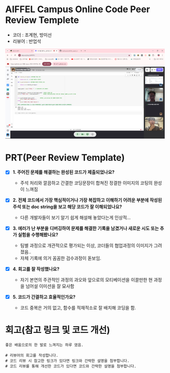 # AIFFEL Campus Online Code Peer Review Templete
- 코더 : 조계현, 방미선
- 리뷰어 : 반업석

![주석](코아반조.png)
# PRT(Peer Review Template)
- [X]  **1. 주어진 문제를 해결하는 완성된 코드가 제출되었나요?**
    - 주석 처리와 깔끔하고 간결한 코딩문장이 합쳐진 정결한 이미지의 코팅의 완성이 느껴짐
      
- [X]  **2. 전체 코드에서 가장 핵심적이거나 가장 복잡하고 이해하기 어려운 부분에 작성된 
주석 또는 doc string을 보고 해당 코드가 잘 이해되었나요?**
    - 다른 개발자들이 보기 알기 쉽게 해설해 놓았다는게 인상적...
        
- [X]  **3. 에러가 난 부분을 디버깅하여 문제를 해결한 기록을 남겼거나
새로운 시도 또는 추가 실험을 수행해봤나요?**
    - 팀별 과정으로 개관적으로 평가되는 이상, 코더들의 협업과정의 이미지가 그려졌음..
    - 자체 기록에 의거 꼼꼼한 검수과정이 돋보임.
        
- [X]  **4. 회고를 잘 작성했나요?**
    - 자기 본연의 주관적인 과정의 과오와 앞으로의 모티베이션을 이끌만한 현 과정을 넘어설 이미션을 잘 묘사함
        
- [X]  **5. 코드가 간결하고 효율적인가요?**
    - 코드 중복은 거의 없고, 함수를 적재적소로 잘 배치해 코딩을 함.
       

# 회고(참고 링크 및 코드 개선)
```오늘 처음 코딩에, 시스템 프로세스에 적응하는데 있어,어려움이 많았던 하루였고, 앞으로 배워야 할 스킬도 먼치 앞에 있지만,
좋은 배움으로의 한 발로 느껴지는 하루 였음.

# 리뷰어의 회고를 작성합니다.
# 코드 리뷰 시 참고한 링크가 있다면 링크와 간략한 설명을 첨부합니다.
# 코드 리뷰를 통해 개선한 코드가 있다면 코드와 간략한 설명을 첨부합니다.
```
